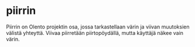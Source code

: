 # piirrin
Piirrin on Olento projektin osa, jossa tarkastellaan värin ja viivan muutoksien välistä yhteyttä. Viivaa piirretään piirtopöydällä, mutta käyttäjä näkee vain värin. 

